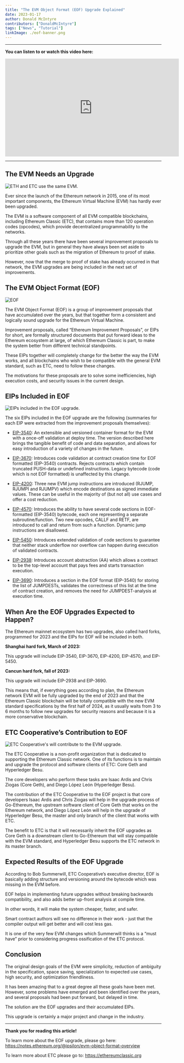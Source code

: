 ```yaml
---
title: "The EVM Object Format (EOF) Upgrade Explained"
date: 2023-01-17
author: Donald McIntyre
contributors: ["DonaldMcIntyre"]
tags: ["News", "Tutorial"]
linkImage: ./eof-banner.png
---
```


---
**You can listen to or watch this video here:**

<iframe width="560" height="315" src="https://www.youtube.com/embed/PtthsvecqFQ" title="YouTube video player" frameborder="0" allow="accelerometer; autoplay; clipboard-write; encrypted-media; gyroscope; picture-in-picture" allowfullscreen></iframe>

---

## The EVM Needs an Upgrade

![ETH and ETC use the same EVM.](./eof-evm.png)

Ever since the launch of the Ethereum network in 2015, one of its most important components, the Ethereum Virtual Machine (EVM) has hardly ever been upgraded.

The EVM is a software component of all EVM compatible blockchains, including Ethereum Classic (ETC), that contains more than 120 operation codes (opcodes), which provide decentralized programmability to the networks.

Through all these years there have been several improvement proposals to upgrade the EVM, but in general they have always been set aside to prioritize other goals such as the migration of Ethereum to proof of stake.

However, now that the merge to proof of stake has already occurred in that network, the EVM upgrades are being included in the next set of improvements.

## The EVM Object Format (EOF)

![EOF](./eof-eof.png)

The EVM Object Format (EOF) is a group of improvement proposals that have accumulated over the years, but that together form a consistent and logically sound upgrade for the Ethereum Virtual Machine.

Improvement proposals, called “Ethereum Improvement Proposals”, or EIPs for short, are formally structured documents that put forward ideas to the Ethereum ecosystem at large, of which Ethereum Classic is part, to make the system better from different technical standpoints.

These EIPs together will completely change for the better the way the EVM works, and all blockchains who wish to be compatible with the general EVM standard, such as ETC, need to follow these changes.

The motivations for these proposals are to solve some inefficiencies, high execution costs, and security issues in the current design.

## EIPs Included in EOF

![EIPs included in the EOF upgrade.](./eof-eips.png)

The six EIPs included in the EOF upgrade are the following (summaries for each EIP were extracted from the improvement proposals themselves):

- [EIP-3540](https://eips.ethereum.org/EIPS/eip-3540): An extensible and versioned container format for the EVM with a once-off validation at deploy time. The version described here brings the tangible benefit of code and data separation, and allows for easy introduction of a variety of changes in the future.

- [EIP-3670](https://eips.ethereum.org/EIPS/eip-3670): Introduces code validation at contract creation time for EOF formatted (EIP-3540) contracts. Rejects contracts which contain truncated PUSH-data or undefined instructions. Legacy bytecode (code which is not EOF formatted) is unaffected by this change.

- [EIP-4200](https://eips.ethereum.org/EIPS/eip-4200): Three new EVM jump instructions are introduced (RJUMP, RJUMPI and RJUMPV) which encode destinations as signed immediate values. These can be useful in the majority of (but not all) use cases and offer a cost reduction.

- [EIP-4570](https://eips.ethereum.org/EIPS/eip-4570): Introduces the ability to have several code sections in EOF-formatted (EIP-3540) bytecode, each one representing a separate subroutine/function. Two new opcodes, CALLF and RETF, are introduced to call and return from such a function. Dynamic jump instructions are disallowed.

- [EIP-5450](https://eips.ethereum.org/EIPS/eip-5450): Introduces extended validation of code sections to guarantee that neither stack underflow nor overflow can happen during execution of validated contracts.

- [EIP-2938](https://eips.ethereum.org/EIPS/eip-2938): Introduces account abstraction (AA) which allows a contract to be the top-level account that pays fees and starts transaction execution.

- [EIP-3690](https://eips.ethereum.org/EIPS/eip-3690): Introduces a section in the EOF format (EIP-3540) for storing the list of JUMPDESTs, validates the correctness of this list at the time of contract creation, and removes the need for JUMPDEST-analysis at execution time.

## When Are the EOF Upgrades Expected to Happen?

The Ethereum mainnet ecosystem has two upgrades, also called hard forks, programmed for 2023 and the EIPs for EOF will be included in both.

**Shanghai hard fork, March of 2023:** 

This upgrade will include EIP-3540, EIP-3670, EIP-4200, EIP-4570, and EIP-5450.

**Cancun hard fork, fall of 2023:** 

This upgrade will include EIP-2938 and EIP-3690.

This means that, if everything goes according to plan, the Ethereum network EVM will be fully upgraded by the end of 2023 and that the Ethereum Classic blockchain will be totally compatible with the new EVM standard specifications by the first half of 2024, as it usually waits from 3 to 6 months to follow new upgrades for security reasons and because it is a more conservative blockchain. 

## ETC Cooperative’s Contribution to EOF

![ETC Cooperative's will contribute to the EVM upgrade.](./eof-etc-coop.png)

The ETC Cooperative is a non-profit organization that is dedicated to supporting the Ethereum Classic network. One of its functions is to maintain and upgrade the protocol and software clients of ETC: Core Geth and Hyperledger Besu.

The core developers who perform these tasks are Isaac Ardis and Chris Ziogas (Core Geth), and Diego López León (Hyperledger Besu).

The contribution of the ETC Cooperative to the EOF project is that core developers Isaac Ardis and Chris Ziogas will help in the upgrade process of Go-Ethereum, the upstream software client of Core Geth that works on the Ethereum network, and Diego López León will help in the upgrade of Hyperledger Besu, the master and only branch of the client that works with ETC.

The benefit to ETC is that it will necessarily inherit the EOF upgrades as Core Geth is a downstream client to Go-Ethereum that will stay compatible with the EVM standard, and Hyperledger Besu supports the ETC network in its master branch.

## Expected Results of the EOF Upgrade

According to Bob Summerwill, ETC Cooperative’s executive director, EOF is basically adding structure and versioning around the bytecode which was missing in the EVM before. 

EOF helps in implementing future upgrades without breaking backwards compatibility, and also adds better up-front analysis at compile time.

In other words, it will make the system cheaper, faster, and safer.

Smart contract authors will see no difference in their work - just that the compiler output will get better and will cost less gas.

It is one of the very few EVM changes which Summerwill thinks is a “must have” prior to considering progress ossification of the ETC protocol.

## Conclusion

The original design goals of the EVM were simplicity, reduction of ambiguity in the specification, space saving, specialization to expected use cases, high security, and optimization friendliness.

It has been amazing that to a great degree all these goals have been met. However, some problems have emerged and been identified over the years, and several proposals had been put forward, but delayed in time.

The solution are the EOF upgrades and their accumulated EIPs.

This upgrade is certainly a major project and change in the industry.

---

**Thank you for reading this article!**

To learn more about the EOF upgrade, please go here: https://notes.ethereum.org/@ipsilon/evm-object-format-overview

To learn more about ETC please go to: https://ethereumclassic.org
